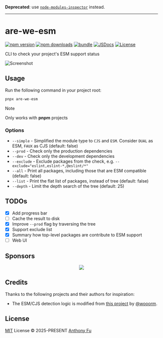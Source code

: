 **Deprecated**: use [`node-modules-inspector`](https://github.com/antfu/node-modules-inspector) instead.

--- 

# are-we-esm

[![npm version][npm-version-src]][npm-version-href]
[![npm downloads][npm-downloads-src]][npm-downloads-href]
[![bundle][bundle-src]][bundle-href]
[![JSDocs][jsdocs-src]][jsdocs-href]
[![License][license-src]][license-href]

CLI to check your project's ESM support status

![Screenshot](https://github.com/user-attachments/assets/70b1c516-e20b-469f-aae7-fb5c6fd1d525)

## Usage

Run the following command in your project root:

```bash
pnpx are-we-esm
```

> [!NOTE]
> Only works with **pnpm** projects

### Options

- `--simple` - Simplified the module type to `CJS` and `ESM`. Consider `DUAL` as ESM, `FAUX` as CJS (default: false)
- `--prod` - Check only the production dependencies
- `--dev` - Check only the development dependencies
- `--exclude` - Exclude packages from the check, e.g. `--exclude="eslint,eslint-*,@eslint/*"`
- `--all` - Print all packages, including those that are ESM compatible (default: false)
- `--list` - Print the flat list of packages, instead of tree (default: false)
- `--depth` - Limit the depth search of the tree (default: 25)

## TODOs

- [x] Add progress bar
- [ ] Cache the result to disk
- [x] Improve `--prod` flag by traversing the tree
- [x] Support exclude list
- [x] Summary how top-level packages are contribute to ESM support
- [ ] Web UI

## Sponsors

<p align="center">
  <a href="https://cdn.jsdelivr.net/gh/antfu/static/sponsors.svg">
    <img src='https://cdn.jsdelivr.net/gh/antfu/static/sponsors.svg'/>
  </a>
</p>

## Credits

Thanks to the following projects and their authors for inspiration:

- The ESM/CJS detection logic is modified from [this project](https://github.com/wooorm/npm-esm-vs-cjs/blob/main/script/crawl.js) by [@wooorm](https://github.com/wooorm).

## License

[MIT](./LICENSE) License © 2025-PRESENT [Anthony Fu](https://github.com/antfu)

<!-- Badges -->

[npm-version-src]: https://img.shields.io/npm/v/are-we-esm?style=flat&colorA=080f12&colorB=1fa669
[npm-version-href]: https://npmjs.com/package/are-we-esm
[npm-downloads-src]: https://img.shields.io/npm/dm/are-we-esm?style=flat&colorA=080f12&colorB=1fa669
[npm-downloads-href]: https://npmjs.com/package/are-we-esm
[bundle-src]: https://img.shields.io/bundlephobia/minzip/are-we-esm?style=flat&colorA=080f12&colorB=1fa669&label=minzip
[bundle-href]: https://bundlephobia.com/result?p=are-we-esm
[license-src]: https://img.shields.io/github/license/antfu/are-we-esm.svg?style=flat&colorA=080f12&colorB=1fa669
[license-href]: https://github.com/antfu/are-we-esm/blob/main/LICENSE
[jsdocs-src]: https://img.shields.io/badge/jsdocs-reference-080f12?style=flat&colorA=080f12&colorB=1fa669
[jsdocs-href]: https://www.jsdocs.io/package/are-we-esm
